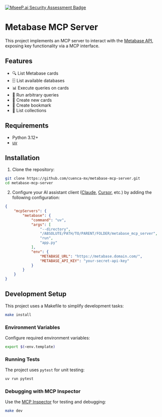 [![MseeP.ai Security Assessment Badge](https://mseep.net/pr/cuenca-mx-metabase-mcp-server-badge.png)](https://mseep.ai/app/cuenca-mx-metabase-mcp-server)

# Metabase MCP Server

This project implements an MCP server to interact with the [Metabase API](https://www.metabase.com/), exposing key functionality via a MCP interface.

## Features

- 🔍 List Metabase cards
- 🗄️ List available databases
- 📊 Execute queries on cards
- 🧾 Run arbitrary queries
- 📝 Create new cards
- 🔖 Create bookmark
- 📁 List collections

## Requirements

- Python 3.12+
- [uv](https://docs.astral.sh/uv/getting-started/installation/)

## Installation

1. Clone the repository:
```bash
git clone https://github.com/cuenca-mx/metabase-mcp-server.git
cd metabase-mcp-server
```

2. Configure your AI assistant client ([Claude](https://modelcontextprotocol.io/quickstart/user), [Cursor](https://docs.cursor.com/context/model-context-protocol), etc.) by adding the following configuration:

```json
{
    "mcpServers": {
        "metabase": {
            "command": "uv",
            "args": [
                "--directory",
                "/ABSOLUTE/PATH/TO/PARENT/FOLDER/metabase_mcp_server",
                "run",
                "app.py"
            ],
            "env": {
                "METABASE_URL": "https://metabase.domain.com/",
                "METABASE_API_KEY": "your-secret-api-key"
            }
        }
    }
}
```

## Development Setup

This project uses a Makefile to simplify development tasks:

```bash
make install
```

### Environment Variables

Configure required environment variables:

```bash
export $(<env.template)
```

### Running Tests

The project uses `pytest` for unit testing:

```bash
uv run pytest
```

### Debugging with MCP Inspector

Use the [MCP Inspector](https://modelcontextprotocol.io/docs/tools/inspector) for testing and debugging:

```bash
make dev
```
